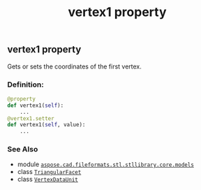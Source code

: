 ﻿---
title: vertex1 property
second_title: Aspose.CAD for Python via .NET API References
description: 
type: docs
weight: 50
url: /aspose.cad.fileformats.stl.stllibrary.core.models/triangularfacet/vertex1/
is_root: false
---

## vertex1 property


Gets or sets the coordinates of the first vertex.
### Definition:
```python
@property
def vertex1(self):
    ...
@vertex1.setter
def vertex1(self, value):
    ...
```

### See Also
* module [`aspose.cad.fileformats.stl.stllibrary.core.models`](../../)
* class [`TriangularFacet`](/cad/python-net/aspose.cad.fileformats.stl.stllibrary.core.models/triangularfacet)
* class [`VertexDataUnit`](/cad/python-net/aspose.cad.fileformats.stl.stllibrary.core.models/vertexdataunit)
